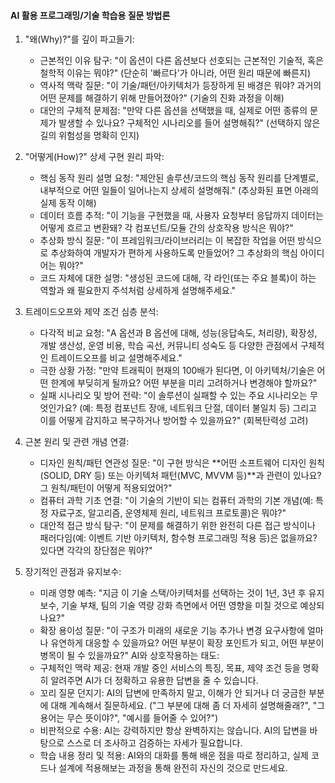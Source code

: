 #### AI 활용 프로그래밍/기술 학습용 질문 방법론
1. "왜(Why)?"를 깊이 파고들기:
    - 근본적인 이유 탐구: "이 옵션이 다른 옵션보다 선호되는 근본적인 기술적, 혹은 철학적 이유는 뭐야?" (단순히 '빠르다'가 아니라, 어떤 원리 때문에 빠른지)
    - 역사적 맥락 질문: "이 기술/패턴/아키텍처가 등장하게 된 배경은 뭐야? 과거의 어떤 문제를 해결하기 위해 만들어졌아?" (기술의 진화 과정을 이해)
    - 대안의 구체적 문제점: "만약 다른 옵션을 선택했을 때, 실제로 어떤 종류의 문제가 발생할 수 있나요? 구체적인 시나리오를 들어 설명해줘?" (선택하지 않은 길의 위험성을 명확히 인지)

2. "어떻게(How)?" 상세 구현 원리 파악:
    - 핵심 동작 원리 설명 요청: "제안된 솔루션/코드의 핵심 동작 원리를 단계별로, 내부적으로 어떤 일들이 일어나는지 상세히 설명해줘." (추상화된 표면 아래의 실제 동작 이해)
    - 데이터 흐름 추적: "이 기능을 구현했을 때, 사용자 요청부터 응답까지 데이터는 어떻게 흐르고 변환돼? 각 컴포넌트/모듈 간의 상호작용 방식은 뭐야?"
    - 추상화 방식 질문: "이 프레임워크/라이브러리는 이 복잡한 작업을 어떤 방식으로 추상화하여 개발자가 편하게 사용하도록 만들었어? 그 추상화의 핵심 아이디어는 뭐야?"
    - 코드 자체에 대한 설명: "생성된 코드에 대해, 각 라인(또는 주요 블록)이 하는 역할과 왜 필요한지 주석처럼 상세하게 설명해주세요."

3. 트레이드오프와 제약 조건 심층 분석:
    - 다각적 비교 요청: "A 옵션과 B 옵션에 대해, 성능(응답속도, 처리량), 확장성, 개발 생산성, 운영 비용, 학습 곡선, 커뮤니티 성숙도 등 다양한 관점에서 구체적인 트레이드오프를 비교 설명해주세요."
    - 극한 상황 가정: "만약 트래픽이 현재의 100배가 된다면, 이 아키텍처/기술은 어떤 한계에 부딪히게 될까요? 어떤 부분을 미리 고려하거나 변경해야 할까요?"
    - 실패 시나리오 및 방어 전략: "이 솔루션이 실패할 수 있는 주요 시나리오는 무엇인가요? (예: 특정 컴포넌트 장애, 네트워크 단절, 데이터 불일치 등) 그리고 이를 어떻게 감지하고 복구하거나 방어할 수 있을까요?" (회복탄력성 고려)

4. 근본 원리 및 관련 개념 연결:
    - 디자인 원칙/패턴 연관성 질문: "이 구현 방식은 **어떤 소프트웨어 디자인 원칙(SOLID, DRY 등) 또는 아키텍처 패턴(MVC, MVVM 등)**과 관련이 있나요? 그 원칙/패턴이 어떻게 적용되었어?"
    - 컴퓨터 과학 기초 연결: "이 기술의 기반이 되는 컴퓨터 과학의 기본 개념(예: 특정 자료구조, 알고리즘, 운영체제 원리, 네트워크 프로토콜)은 뭐야?"
    - 대안적 접근 방식 탐구: "이 문제를 해결하기 위한 완전히 다른 접근 방식이나 패러다임(예: 이벤트 기반 아키텍처, 함수형 프로그래밍 적용 등)은 없을까요? 있다면 각각의 장단점은 뭐야?"

5. 장기적인 관점과 유지보수:
    - 미래 영향 예측: "지금 이 기술 스택/아키텍처를 선택하는 것이 1년, 3년 후 유지보수, 기술 부채, 팀의 기술 역량 강화 측면에서 어떤 영향을 미칠 것으로 예상되나요?"
    - 확장 용이성 질문: "이 구조가 미래의 새로운 기능 추가나 변경 요구사항에 얼마나 유연하게 대응할 수 있을까요? 어떤 부분이 확장 포인트가 되고, 어떤 부분이 병목이 될 수 있을까요?" AI와 상호작용하는 태도:
    - 구체적인 맥락 제공: 현재 개발 중인 서비스의 특징, 목표, 제약 조건 등을 명확히 알려주면 AI가 더 정확하고 유용한 답변을 줄 수 있습니다.
    - 꼬리 질문 던지기: AI의 답변에 만족하지 말고, 이해가 안 되거나 더 궁금한 부분에 대해 계속해서 질문하세요. ("그 부분에 대해 좀 더 자세히 설명해줄래?", "그 용어는 무슨 뜻이야?", "예시를 들어줄 수 있어?")
    - 비판적으로 수용: AI는 강력하지만 항상 완벽하지는 않습니다. AI의 답변을 바탕으로 스스로 더 조사하고 검증하는 자세가 필요합니다.
    - 학습 내용 정리 및 적용: AI와의 대화를 통해 배운 점을 따로 정리하고, 실제 코드나 설계에 적용해보는 과정을 통해 완전히 자신의 것으로 만드세요.